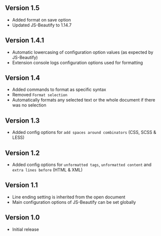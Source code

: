 ## Version 1.5

* Added format on save option
* Updated JS-Beautify to 1.14.7

## Version 1.4.1

* Automatic lowercasing of configuration option values (as expected by JS-Beautify)
* Extension console logs configuration options used for formatting

## Version 1.4

* Added commands to format as specific syntax
* Removed `Format selection`
* Automatically formats any selected text or the whole document if there was no selection

## Version 1.3

* Added config options for `add spaces around combinators` (CSS, SCSS & LESS)

## Version 1.2

* Added config options for `unformatted tags`, `unformatted content` and `extra lines before` (HTML & XML)


## Version 1.1

* Line ending setting is inherited from the open document
* Main configuration options of JS-Beautify can be set globally


## Version 1.0

* Initial release
